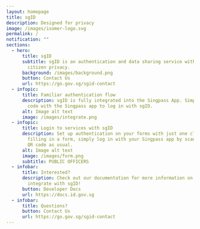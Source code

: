 ```yaml
---
layout: homepage
title: sgID
description: Designed for privacy
image: /images/isomer-logo.svg
permalink: /
notification: ""
sections:
  - hero:
      title: sgID
      subtitle: sgID is an authentication and data sharing service with a focus on
        citizen privacy.
      background: /images/background.png
      button: Contact Us
      url: https://go.gov.sg/sgid-contact
  - infopic:
      title: Familiar authentication flow
      description: sgID is fully integrated into the Singpass App. Simply scan the QR
        code with the Singpass app to log in with sgID.
      alt: Image alt text
      image: /images/integrate.png
  - infopic:
      title: Login to services with sgID
      description: Set up authentication on your forms with just one click. If you are
        filling in a form, simply log in with your Singpass app by scanning the
        QR code as usual.
      alt: Image alt text
      image: /images/form.png
      subtitle: PUBLIC OFFICERS
  - infobar:
      title: Interested?
      description: Check out our documentation for more information on how to
        integrate with sgID!
      button: Developer Docs
      url: https://docs.id.gov.sg
  - infobar:
      title: Questions?
      button: Contact Us
      url: https://go.gov.sg/sgid-contact
---
```


